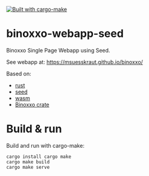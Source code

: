 [![Built with cargo-make](https://sagiegurari.github.io/cargo-make/assets/badges/cargo-make.svg)](https://sagiegurari.github.io/cargo-make)

# binoxxo-webapp-seed
Binoxxo Single Page Webapp using Seed.

See webapp at: https://msuesskraut.github.io/binoxxo/

Based on:
* [rust](https://www.rust-lang.org/)
* [seed](https://seed-rs.org/)
* [wasm](https://webassembly.org/)
* [Binoxxo crate](https://crates.io/crates/binoxxo)

# Build & run

Build and run with cargo-make:

    cargo install cargo make
    cargo make build
    cargo make serve
